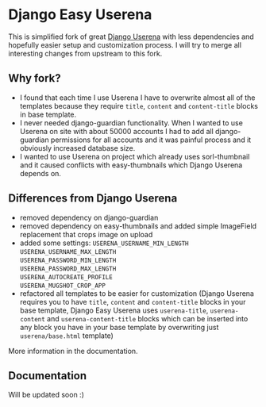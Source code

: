 # Django Easy Userena

This is simplified fork of great [Django Userena](https://github.com/bread-and-pepper/django-userena) with less dependencies and hopefully easier setup and customization process. I will try to merge all interesting changes from upstream to this fork.

## Why fork?

+    I found that each time I use Userena I have to overwrite almost all of the templates because they require `title`, `content` and `content-title` blocks in base template.
+    I never needed django-guardian functionality. When I wanted to use Userena on site with about 50000 accounts I had to add all django-guardian permissions for all accounts and it was painful process and it obviously increased database size.
+    I wanted to use Userena on project which already uses sorl-thumbnail and it caused conflicts with easy-thumbnails which Django Userena depends on.

## Differences from Django Userena

+    removed dependency on django-guardian
+    removed dependency on easy-thumbnails and added simple ImageField replacement that crops image on upload
+    added some settings:
     `USERENA_USERNAME_MIN_LENGTH`  
     `USERENA_USERNAME_MAX_LENGTH`  
     `USERENA_PASSWORD_MIN_LENGTH`  
     `USERENA_PASSWORD_MAX_LENGTH`  
	 `USERENA_AUTOCREATE_PROFILE`  
	 `USERENA_MUGSHOT_CROP_APP`  
+    refactored all templates to be easier for customization (Django Userena requires you to have `title`, `content` and `content-title` blocks in your base template, Django Easy Userena uses `userena-title`, `userena-content` and `userena-content-title` blocks which can be inserted into any block you have in your base template by overwriting just `userena/base.html` template)

More information in the documentation.

## Documentation

Will be updated soon :)
